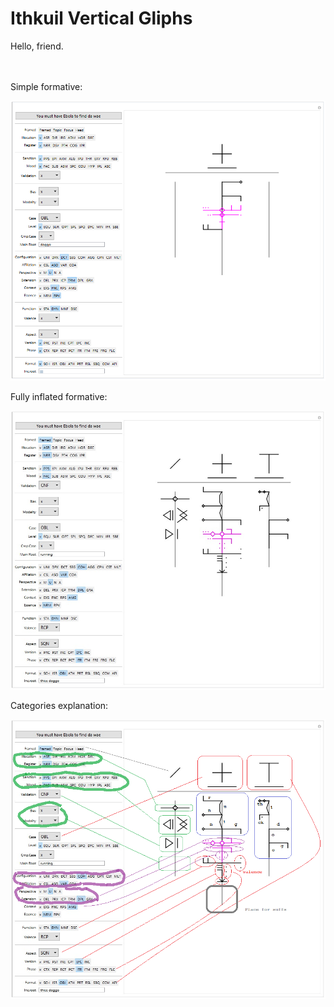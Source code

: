 # Ithkuil Vertical Gliphs

Hello, friend.
<br/>
<br/>
<br/>

Simple formative:

<img src="https://github.com/EngAvr/Ithkuil/blob/master/Ver_02_VerticalTripod/01_Small_Word.png?raw=True" width="800">

Fully inflated formative:

<img src="https://github.com/EngAvr/Ithkuil/blob/master/Ver_02_VerticalTripod/02_Full_Word.jpg?raw=True" width="800">

Categories explanation:

<img src="https://github.com/EngAvr/Ithkuil/blob/master/Ver_02_VerticalTripod/03_Full_Word_expl.png?raw=True" width="800">
